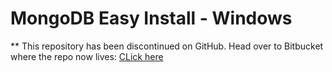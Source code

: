 # MongoDB Easy Install - Windows

** This repository has been discontinued on GitHub. Head over to Bitbucket where the repo now lives: [CLick here](https://bitbucket.org/kingsleymedia-team/mongodb-easy-install-windows)
